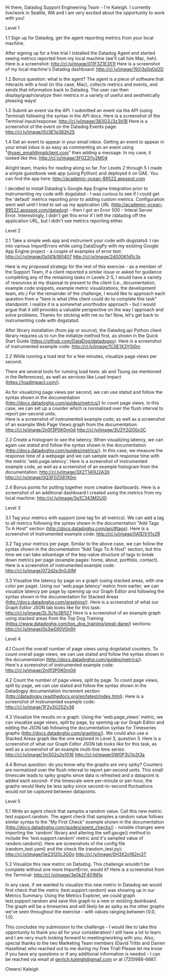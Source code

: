 Hi there, Datadog Support Engineering Team - I'm Kaleigh.  I currently live/work in Seattle, WA and I am very excited about the opportunity to work with you! 

Level 1

1.1 Sign up for Datadog, get the agent reporting metrics from your local machine.

After signing up for a free trial I installed the Datadog Agent and started seeing metrics reported from my local machine (we'll call him Mac, heh). 
Here is a screenshot: 
http://cl.ly/image/011F3Z1E351t
Here is a screenshot of my local machine's Datadog dashboard: 
http://cl.ly/image/192j3s0q0d2D

1.2 Bonus question: what is the agent? 
The agent is a piece of software that interacts with a host (in this case, Mac), collects metrics and events, and sends that information back to Datadog.  The user can then display/graph/analyze their metrics in a variety of useful and aesthetically pleasing ways!

1.3 Submit an event via the API.
I submitted an event via the API (using Terminal) following the syntax in the API docs.
Here is a screenshot of the Terminal input/response: 
http://cl.ly/image/383G3J3z3b1B
Here is a screenshot of the event on the Datadog Events page: 
http://cl.ly/image/0U3E1p382h2S

1.4 Get an event to appear in your email inbox.
Getting an event to appear in your email inbox is as easy as commenting on an event using "@user_email@mailclient.com" then adding a message.  In my case, it looked like this: 
http://cl.ly/image/3F0Z2I1y2M04

Alright team, thanks for reading along so far.  For Levels 2 through 5 I made a simple guestbook web app (using Python) and deployed it on GAE. You can find the app here: 
http://academic-ocean-89522.appspot.com

I decided to install Datadog's Google App Engine Integration prior to instrumenting my code with dogstatsd - I was curious to see if I could get the 'default' metrics reporting prior to adding custom metrics. Configuration went well until I tried to set up my application URL (http://academic-ocean-89522.appspot.com/datadog) - then I got an Error 500 - Interal Server Error.  Interestingly, I didn't get this error if I left the /datadog off the application URL, but I didn't see metrics reporting either.

Level 2

2.1 Take a simple web app and instrument your code with dogstatsd.
I ran into various ImportErrors while using DataDogPy with my existing Google App Engine project - a couple of examples of error text:
http://cl.ly/image/0a141b180407
http://cl.ly/image/2d00061d1c3s

Here is my proposed strategy for the rest of this exercise - as a member of the Support Team, if a client reported a similar issue or asked for guidance completing any of the remaining tasks in Levels 2-5, I would have a variety of resources at my disposal to present to the client (i.e., documentation, example code snippets, example metric visualizations, the development team, etc.) For the remainder of the challenge, I would like to approach each question from a "here is what I/the client could do to complete this task" standpoint.  I realize it is a somewhat unorthodox approach - but I would argue that it still provides a valuable perspective on the way I approach and solve problems. Thanks for sticking with me so far! Now, let's get back to instrumenting code with dogstatsd.

After library installation (from pip or source), the Datadog.api Python client library requires us to run the initialize method first, as shown in the Quick Start Guide (https://github.com/DataDog/datadogpy).
Here is a screenshot of instrumented example code:
http://cl.ly/image/1C0E1X3Y0j0m

2.2 While running a load test for a few minutes, visualize page views per second. 

There are several tools for running load tests: ab and Tsung (as mentioned in the References), as well as services like Load Impact (https://loadimpact.com/).

As for visualizing page views per second, we can use statsd and follow the syntax shown in the documentation (http://docs.datadoghq.com/guides/metrics/) to count page views. In this case, we can set up a counter which is normalized over the flush interval to report per-second units.  
Here is a screenshot of instrumented example code, as well as a screenshot of an example Web Page Views graph from the documentation:
http://cl.ly/image/2n0f3P0K0m0d
http://cl.ly/image/3U3Y2j200x3C

2.3 Create a histogram to see the latency.
When visualizing latency, we can again use statsd and follow the syntax shown in the documentation (http://docs.datadoghq.com/guides/metrics/). In this case, we measure the response time of a webpage and we can sample each response time with the metric 'web.page.latency'.
Here is a screenshot of instrumented example code, as well as a screenshot of an example histogram from the documentation:
http://cl.ly/image/3X2T140U2A3X
http://cl.ly/image/0Q3F0Z081X0m

2.4 Bonus points for putting together more creative dashboards.
Here is a screenshot of an additional dashboard I created using the metrics from my local machine: 
http://cl.ly/image/3g1C343M2U0l

Level 3

3.1 Tag your metrics with support (one tag for all metrics). 
We can add a tag to all metrics following the syntax shown in the documentation "Add Tags To A Host" section (http://docs.datadoghq.com/api/#tags). 
Here is a screenshot of instrumented example code: 
http://cl.ly/image/0A1D1r1l1x2R

3.2 Tag your metrics per page.
Similar to the above case, we can follow the syntax shown in the documentation "Add Tags To A Host" section, but this time we can take advantage of the key-value structure of tags to break down metrics per page (example pages: home, about, portfolio, contact). 
Here is a screenshot of instrumented example code: 
http://cl.ly/image/072d2p3n0J0M

3.3 Visualize the latency by page on a graph (using stacked areas, with one color per page).
Using our 'web.page.latency' metric from earlier, we can visualize latency per page by opening up our Graph Editor and following the syntax shown in the documentation for Stacked Areas (http://docs.datadoghq.com/graphing/). 
Here is a screenshot of what our Graph Editor JSON tab looks like for this task:
http://cl.ly/image/2L3U1p3B1j27
Here is a screenshot of an example graph using stacked areas from the Top Dog Training (https://www.datadoghq.com/top_dog_training/great-dane/) sections:
http://cl.ly/image/0s3w0X0V0n1H

Level 4

4.1 Count the overall number of page views using dogstatsd counters.
To count overall page views, we can use statsd and follow the syntax shown in the documentation (http://docs.datadoghq.com/guides/metrics/).  
Here's a screenshot of instrumented example code:
http://cl.ly/image/2n0f3P0K0m0d

4.2 Count the number of page views, split by page.
To count page views, split by page, we can use statsd and follow the syntax shown in the Datadogpy documentation Increment section (http://datadogpy.readthedocs.org/en/latest/index.html).
Here is a screenshot of instrumented example code:
http://cl.ly/image/1F2y3G2S2y36

4.3 Visualize the results on a graph.
Using the 'web.page_views' metric, we can visualize page views, split by page, by opening up our Graph Editor and editing the JSON tab following the documentation syntax for Timeseries graphs (http://docs.datadoghq.com/graphing/). We could also use a Stacked Areas graph like the one explored in Level 3, question 3. 
Here is a screenshot of what our Graph Editor JSON tab looks like for this task, as well as a screenshot of an example multi-line time series:
http://cl.ly/image/1m3G2s2q1016
http://cl.ly/image/0W0P3U1p2t3a 

4.4 Bonus question: do you know why the graphs are very spiky?
Counters are normalized over the flush interval to report per-second units. This small timescale leads to spiky graphs since data is refreshed and a datapoint is added each second- if the timescale were per-minute or per-hour, the graphs would likely be less spiky since second-to-second fluctuations would not be captured between datapoints. 

Level 5

5.1 Write an agent check that samples a random value. Call this new metric: test.support.random.
The agent check that samples a random value follows similar syntax to the "My First Check" example shown in the documentation (http://docs.datadoghq.com/guides/agent_checks/) - notable changes were importing the 'random' library and altering the self.gauge() method to include the 'test.support.random' metric and it's sampled value of random.random().
Here are screenshots of the config file (random_test.yaml) and the check file (random_test.py):
http://cl.ly/image/0e23120L3G0o
http://cl.ly/image/0H3X2o162m3T

5.2 Visualize this new metric on Datadog. 
This challenge wouldn't be complete without one more ImportError, would it? 
Here is a screenshot from the Terminal:
http://cl.ly/image/3e0k2F401M1p

In any case, if we wanted to visualize this new metric in Datadog we would first check that the metric (test.support.random) was showing up in our Metrics Summary.  Using the Metrics Explorer, we could graph test.support.random and save this graph to a new or existing dashboard.  The graph will be a timeseries and will likely be as spiky as the other graphs we've seen throughout the exercise - with values ranging between [0.0, 1.0).  

This concludes my submission to the challenge - I would like to take this opportunity to thank you all for your consideration! I still have a lot to learn and I am very much looking forward to meeting/working with you.  Also, special thanks to the two Marketing Team members (David Tritto and Darren Hazeltine) who reached out to me during my Free Trial!  Please let me know if you have any questions or if any additional information is needed - I can be reached via email at gerlich.kaleigh@gmail.com or at (720)988-6887.

Cheers!
Kaleigh




